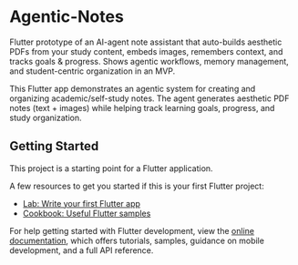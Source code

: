 # Agentic-Notes

Flutter prototype of an AI-agent note assistant that auto-builds aesthetic PDFs from your study content, embeds images, remembers context, and tracks goals & progress. Shows agentic workflows, memory management, and student-centric organization in an MVP.

This Flutter app demonstrates an agentic system for creating and organizing academic/self-study notes. The agent generates aesthetic PDF notes (text + images) while helping track learning goals, progress, and study organization.

## Getting Started

This project is a starting point for a Flutter application.

A few resources to get you started if this is your first Flutter project:

- [Lab: Write your first Flutter app](https://docs.flutter.dev/get-started/codelab)
- [Cookbook: Useful Flutter samples](https://docs.flutter.dev/cookbook)

For help getting started with Flutter development, view the
[online documentation](https://docs.flutter.dev/), which offers tutorials,
samples, guidance on mobile development, and a full API reference.
